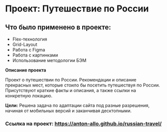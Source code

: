 # Проект: Путешествие по России

## Что было применено в проекте:
* Flex-технология
* Grid-Layout
* Работа с Figma
* Работа с картинками
* Использование методологии БЭМ

**Описание проекта**

Проект о путешествии по России. Рекомендации и описание прекрасных мест, которые стоило бы посетить путешествуя по России. Присутствуют краткие факты и описания, а также ссылки на конкретную локацию.

**Цели:**
Решена задача по адаптации сайта под разные разрешения, начиная от мобильных версий и заканчивая десктопными.

### Ссылка на проект: https://anton-allo.github.io/russian-travel/
